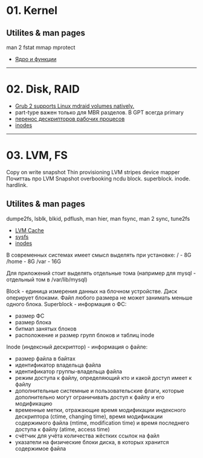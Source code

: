 # 01. Kernel
## Utilites & man pages
man 2 fstat
mmap
mprotect

- [Ядро и функции](https://pustovoi.ru/2010/1033)
---
# 02. Disk, RAID
- [Grub 2 supports Linux mdraid volumes natively.](https://unix.stackexchange.com/questions/17481/grub2-raid-boot)
- part-type важен только для MBR разделов. В GPT всегда primary
- [перенос дескрипторов рабочих процесов](https://www.redpill-linpro.com/sysadvent/2015/12/04/changing-a-process-file-descriptor-with-gdb.html)
- [inodes](https://pustovoi.ru/2019/3053)
---
# 03. LVM, FS

Copy on write snapshot
Thin provisioning
LVM stripes
device mapper
Почиттаь про LVM Snapshot
overbooking
ncdu
block. superblock. inode. hardlink.

## Utilites & man pages
dumpe2fs, lsblk, blkid, pdflush, man hier, man fsync, man 2 sync, tune2fs

- [LVM Cache](http://man7.org/linux/man-pages/man7/lvmcache.7.html)
- [sysfs](http://man7.org/linux/man-pages/man5/sysfs.5.html#NOTES)
- [inodes](https://pustovoi.ru/2019/3053)

В современных системах имеет смысл выделять при установке:
/           - 8G
/home - 8G
/var      - 16G

Для приложений стоит выделять отдельные тома (например для mysql - отдельный том в /var/lib/mysql)

Block - единица измерения данных на блочном устройстве. Диск оперирует блоками. Файл любого размера не может занимать меньше одного блока.
Superblock - информация о ФС:
- размер ФС
- размер блока
- битмап занятых блоков
- расположение и размер групп блоков и таблиц inode

Inode (индексный дескриптор) - информация о файле:
- размер файла в байтах
- идентификатор владельца файла
- идентификатор группы-владельца файла
- режим доступа к файлу, определяющий кто и какой доступ имеет к файлу
- дополнительные системные и пользовательские флаги, которые дополнительно могут ограничивать доступ к файлу и его модификацию
- временные метки, отражающие время модификации индексного дескриптора (ctime, changing time), время модификации содержимого файла (mtime, modification time) и время последнего доступа к файлу (atime, access time)
- счётчик для учёта количества жёстких ссылок на файл
- указатели на физические блоки диска, в которых хранится содержимое файла
